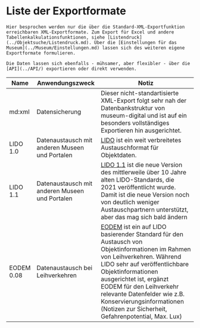# Liste der Exportformate

```admonish info
Hier besprochen werden nur die über die Standard-XML-Exportfunktion erreichbaren XML-Exportformate. Zum Export für Excel und andere Tabellenkalkulationsfunktionen, siehe [Listendruck](../Objektsuche/Listendruck.md). Über die [Einstellungen für das Museum](../Museum/Einstellungen.md) lassen sich des weiteren eigene Exportformate formulieren.

Die Daten lassen sich ebenfalls - mühsamer, aber flexibler - über die [API](../API/) exportieren oder direkt verwenden.
```

| Name         | Anwendungszweck                                | Notiz    |
|--------------|------------------------------------------------|----------|
| md:xml       | Datensicherung                                 | Dieser nicht-standartisierte XML-Export folgt sehr nah der Datenbankstruktur von museum-digital und ist auf ein besonders vollständiges Exportieren hin ausgerichtet. |
| LIDO 1.0     | Datenaustausch mit anderen Museen und Portalen | [LIDO](https://cidoc.mini.icom.museum/working-groups/lido/lido-overview/) ist ein weit verbreitetes Austauschformat für Objektdaten. |
| LIDO 1.1     | Datenaustausch mit anderen Museen und Portalen | [LIDO 1.1](https://cidoc.mini.icom.museum/working-groups/lido/lido-overview/about-lido/what-is-new-1-1/) ist die neue Version des mittlerweile über 10 Jahre alten LIDO-Standards, die 2021 veröffentlicht wurde. Damit ist die neue Version noch von deutlich weniger Austauschpartnern unterstützt, aber das mag sich bald ändern |
| EODEM 0.08   | Datenaustausch bei Leihverkehren               | [EODEM](https://cidoc.mini.icom.museum/working-groups/documentation-standards/eodem-home/) ist ein auf LIDO basierender Standard für den Austausch von Objektinformationen im Rahmen von Leihverkehren. Während LIDO sehr auf veröffentlichbare Objektinformationen ausgerichtet ist, ergänzt EODEM für den Leihverkehr relevante Datenfelder wie z.B. Konservierungsinformationen (Notizen zur Sicherheit, Gefahrenpotential, Max. Lux) |
